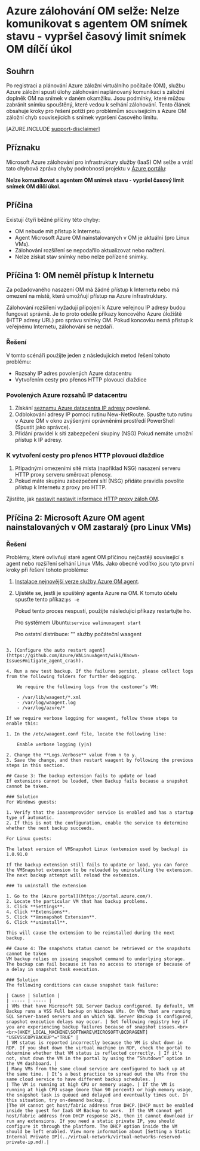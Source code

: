 <properties
   pageTitle="Azure zálohování OM selže: Nelze komunikovat s agentem OM snímek stavu - snímek OM dílčí úkol vypršení časového limitu | Microsoft Azure"
   description="Příznaky příčiny a řešení pro Azure OM záložní selhání nelze komunikovat s agentem OM snímek stavu. Snímek OM dílčí úkol vypršení časového limitu chyby"
   services="backup"
   documentationCenter=""
   authors="genlin"
   manager="cfreeman"
   editor=""/>

<tags
    ms.service="backup"
    ms.workload="storage-backup-recovery"
    ms.tgt_pltfrm="na"
    ms.devlang="na"
    ms.topic="article"
    ms.date="10/18/2016"
    ms.author="jimpark; markgal;genli"/>

# <a name="azure-vm-backup-fails-could-not-communicate-with-the-vm-agent-for-snapshot-status---snapshot-vm-sub-task-timed-out"></a>Azure zálohování OM selže: Nelze komunikovat s agentem OM snímek stavu - vypršel časový limit snímek OM dílčí úkol

## <a name="summary"></a>Souhrn

Po registraci a plánování Azure záložní virtuálního počítače (OM), službu Azure záložní spustí úlohy zálohování naplánovaný komunikaci s záložní doplněk OM na snímek v daném okamžiku. Jsou podmínky, které můžou zabránit snímku spouštěný, které vedou k selhání zálohování. Tento článek obsahuje kroky pro řešení potíží pro problémům souvisejícím s Azure OM záložní chyb souvisejících s snímek vypršení časového limitu.

[AZURE.INCLUDE [support-disclaimer](../../includes/support-disclaimer.md)]

## <a name="symptom"></a>Příznaku

Microsoft Azure zálohování pro infrastruktury služby (IaaS) OM selže a vrátí tato chybová zpráva chyby podrobnosti projektu v [Azure portálu](https://portal.azure.com/):

**Nelze komunikovat s agentem OM snímek stavu - vypršel časový limit snímek OM dílčí úkol.**

## <a name="cause"></a>Příčina
Existují čtyři běžné příčiny této chyby:

- OM nebude mít přístup k Internetu.
- Agent Microsoft Azure OM nainstalovaných v OM je aktuální (pro Linux VMs).
- Zálohování rozšíření se nepodařilo aktualizovat nebo načtení.
- Nelze získat stav snímky nebo nelze pořízené snímky.

## <a name="cause-1-the-vm-does-not-have-internet-access"></a>Příčina 1: OM neměl přístup k Internetu
Za požadovaného nasazení OM má žádné přístup k Internetu nebo má omezení na místě, která umožňují přístup na Azure infrastruktury.

Zálohování rozšíření vyžadují připojení k Azure veřejnou IP adresy budou fungovat správně. Je to proto odešle příkazy koncového Azure úložiště (HTTP adresy URL) pro správu snímky OM. Pokud koncovku nemá přístup k veřejnému Internetu, zálohování se nezdaří.

### <a name="solution"></a>Řešení
V tomto scénáři použijte jeden z následujících metod řešení tohoto problému:

- Rozsahy IP adres povolených Azure datacentru
- Vytvořením cesty pro přenos HTTP plovoucí dlaždice

### <a name="to-whitelist-the-azure-datacenter-ip-ranges"></a>Povolených Azure rozsahů IP datacentru

1. Získání [seznamu Azure datacentra IP adresy](https://www.microsoft.com/download/details.aspx?id=41653) povolené.
2. Odblokování adresy IP pomocí rutinu New-NetRoute. Spusťte tuto rutinu v Azure OM v okno zvýšenými oprávněními prostředí PowerShell (Spustit jako správce).
3. Přidání pravidel k síti zabezpečení skupiny (NSG) Pokud nemáte umožní přístup k IP adresy.

### <a name="to-create-a-path-for-http-traffic-to-flow"></a>K vytvoření cesty pro přenos HTTP plovoucí dlaždice

1. Případnými omezeními sítě místa (například NSG) nasazení serveru HTTP proxy serveru směrovat přenosy.
2. Pokud máte skupinu zabezpečení sítí (NSG) přidáte pravidla povolíte přístup k Internetu z proxy pro HTTP.

Zjistěte, jak [nastavit nastavit informace HTTP proxy záloh OM](backup-azure-vms-prepare.md#using-an-http-proxy-for-vm-backups).

## <a name="cause-2-the-microsoft-azure-vm-agent-installed-in-the-vm-is-out-of-date-for-linux-vms"></a>Příčina 2: Microsoft Azure OM agent nainstalovaných v OM zastaralý (pro Linux VMs)

### <a name="solution"></a>Řešení
Problémy, které ovlivňují staré agent OM příčinou nejčastěji související s agent nebo rozšíření selhání Linux VMs. Jako obecné vodítko jsou tyto první kroky při řešení tohoto problému:

1. [Instalace nejnovější verze služby Azure OM agent](https://github.com/Azure/WALinuxAgent).
2. Ujistěte se, jestli je spuštěný agenta Azure na OM. K tomuto účelu spusťte tento příkaz:```ps -e```

    Pokud tento proces nespustí, použijte následující příkazy restartujte ho.

    Pro systémem Ubuntu:```service walinuxagent start```

    Pro ostatní distribuce: "" služby počáteční waagent
```

3. [Configure the auto restart agent](https://github.com/Azure/WALinuxAgent/wiki/Known-Issues#mitigate_agent_crash).

4. Run a new test backup. If the failures persist, please collect logs from the following folders for further debugging.

    We require the following logs from the customer’s VM:

    - /var/lib/waagent/*.xml
    - /var/log/waagent.log
    - /var/log/azure/*

If we require verbose logging for waagent, follow these steps to enable this:

1. In the /etc/waagent.conf file, locate the following line:

    Enable verbose logging (y|n)

2. Change the **Logs.Verbose** value from n to y.
3. Save the change, and then restart waagent by following the previous steps in this section.

## Cause 3: The backup extension fails to update or load
If extensions cannot be loaded, then Backup fails because a snapshot cannot be taken.

### Solution
For Windows guests:

1. Verify that the iaasvmprovider service is enabled and has a startup type of automatic.
2. If this is not the configuration, enable the service to determine whether the next backup succeeds.

For Linux guests:

The latest version of VMSnapshot Linux (extension used by backup) is 1.0.91.0

If the backup extension still fails to update or load, you can force the VMSnapshot extension to be reloaded by uninstalling the extension. The next backup attempt will reload the extension.

### To uninstall the extension

1. Go to the [Azure portal](https://portal.azure.com/).
2. Locate the particular VM that has backup problems.
3. Click **Settings**.
4. Click **Extensions**.
5. Click **Vmsnapshot Extension**.
6. Click **uninstall**.

This will cause the extension to be reinstalled during the next backup.

## Cause 4: The snapshots status cannot be retrieved or the snapshots cannot be taken
VM backup relies on issuing snapshot command to underlying storage. The backup can fail because it has no access to storage or because of a delay in snapshot task execution.

### Solution
The following conditions can cause snapshot task failure:

| Cause | Solution |
| ----- | ----- |
| VMs that have Microsoft SQL Server Backup configured. By default, VM Backup runs a VSS Full backup on Windows VMs. On VMs that are running SQL Server-based servers and on which SQL Server Backup is configured, snapshot execution delays may occur. | Set following registry key if you are experiencing backup failures because of snapshot issues.<br><br>[HKEY_LOCAL_MACHINE\SOFTWARE\MICROSOFT\BCDRAGENT] "USEVSSCOPYBACKUP"="TRUE" |
| VM status is reported incorrectly because the VM is shut down in RDP. If you shut down the virtual machine in RDP, check the portal to determine whether that VM status is reflected correctly. | If it’s not, shut down the VM in the portal by using the ”Shutdown” option in the VM dashboard. |
| Many VMs from the same cloud service are configured to back up at the same time. | It’s a best practice to spread out the VMs from the same cloud service to have different backup schedules. |
| The VM is running at high CPU or memory usage. | If the VM is running at high CPU usage (more than 90 percent) or high memory usage, the snapshot task is queued and delayed and eventually times out. In this situation, try on-demand backup. |
|The VM cannot get host/fabric address from DHCP.|DHCP must be enabled inside the guest for IaaS VM Backup to work.  If the VM cannot get host/fabric address from DHCP response 245, then it cannot download ir run any extensions. If you need a static private IP, you should configure it through the platform. The DHCP option inside the VM should be left enabled. View more information about [Setting a Static Internal Private IP](../virtual-network/virtual-networks-reserved-private-ip.md).|
